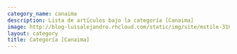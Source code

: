 ```yaml
---
category_name: canaima
description: Lista de artículos bajo la categoría [Canaima]
image: http://blog-luisalejandro.rhcloud.com/static/img/site/mstile-310x310.png
layout: category
title: Categoría [Canaima]
---
```

